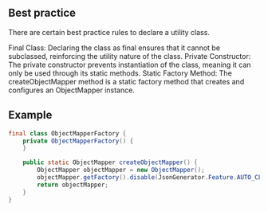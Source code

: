 ## Best practice
There are certain best practice rules to declare a utility class. 

Final Class: Declaring the class as final ensures that it cannot be subclassed, reinforcing the utility nature of the class.
Private Constructor: The private constructor prevents instantiation of the class, meaning it can only be used through its static methods.
Static Factory Method: The createObjectMapper method is a static factory method that creates and configures an ObjectMapper instance.

## Example
```java
final class ObjectMapperFactory {
    private ObjectMapperFactory() {
    }

    public static ObjectMapper createObjectMapper() {
        ObjectMapper objectMapper = new ObjectMapper();
        objectMapper.getFactory().disable(JsonGenerator.Feature.AUTO_CLOSE_TARGET);
        return objectMapper;
    }
}
```
